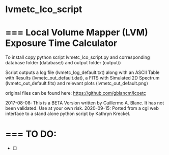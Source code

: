 # lvmetc_lco_script

=== 
Local Volume Mapper (LVM) Exposure Time Calculator
===

To install copy python script lvmetc_lco_script.py and corresponding database folder (database/) and output folder (output/)

Script outputs a log file (lvmetc_log_default.txt) along with an ASCII Table with Results (lvmetc_out_default.dat), a FITS with Simulated 2D Spectrum (lvmetc_out_default.fits) and relevant plots (lvmetc_out_default.png)

original files can be found here: https://github.com/gblancm/lcoetc


2017-08-08: This is a BETA Version written by Guillermo A. Blanc. It has not been validated. Use at your own risk.
2020-09-15: Ported from a cgi web interface to a stand alone python script by Kathryn Kreckel.


=== 
TO DO: 
===

- [ ] 
